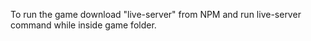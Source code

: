 To run the game download "live-server" from NPM and run live-server command while inside game folder.
